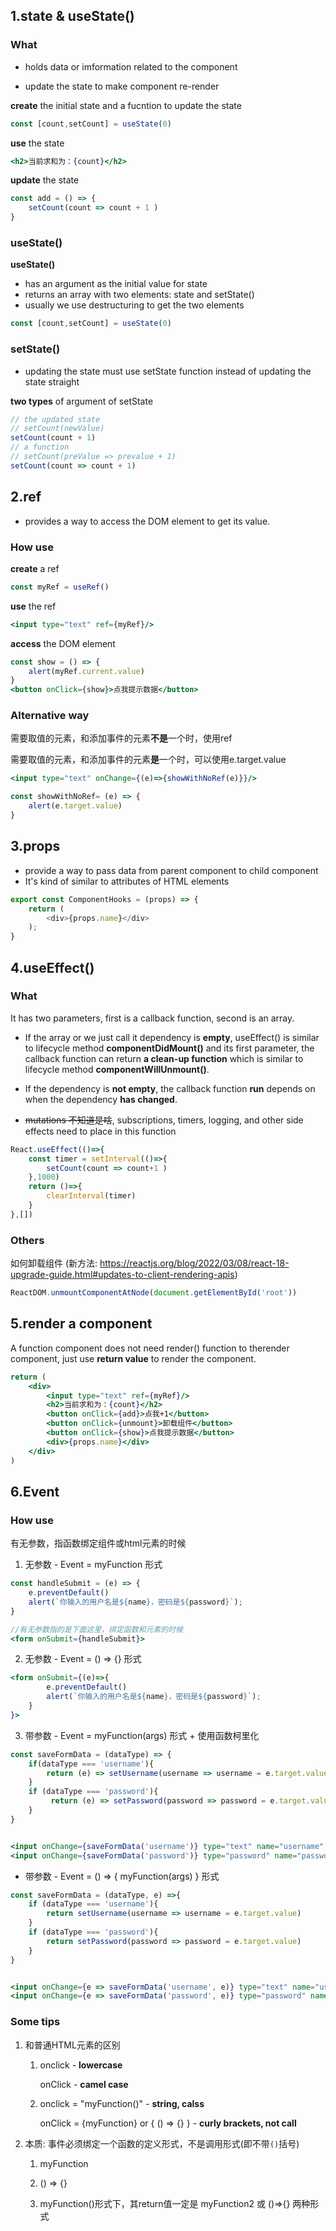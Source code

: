 ## 1.state & useState()

### What

- holds data or imformation related to the component

- update the state to make component re-render

**create** the initial state and a fucntion to update the state

```jsx
const [count,setCount] = useState(0)
```

**use** the state

```jsx
<h2>当前求和为：{count}</h2>
```

**update** the state

```jsx
const add = () => {
    setCount(count => count + 1 )
}
```

### useState()

**useState()**

- has an argument as the initial value for state
- returns an array with two elements: state and setState()
- usually we use destructuring to get the two elements

```jsx
const [count,setCount] = useState(0)
```

### setState()

- updating the state must use setState function instead of updating the state straight

**two types** of argument of setState

```jsx
// the updated state
// setCount(newValue)
setCount(count + 1)
// a function
// setCount(preValue => prevalue + 1)
setCount(count => count + 1)
```

## 2.ref

- provides a way to access the DOM element to get its value.

### How use



**create** a ref

```jsx
const myRef = useRef()
```

**use** the ref

```jsx
<input type="text" ref={myRef}/>
```

**access** the DOM element

```jsx
const show = () => {
    alert(myRef.current.value)
}
<button onClick={show}>点我提示数据</button>
```

### Alternative way

需要取值的元素，和添加事件的元素**不是**一个时，使用ref

需要取值的元素，和添加事件的元素**是**一个时，可以使用e.target.value

```jsx
<input type="text" onChange={(e)=>{showWithNoRef(e)}}/>

const showWithNoRef= (e) => {
    alert(e.target.value)
}
```

## 3.props

- provide a way to pass data from parent component to child component
- It's kind of similar to attributes of HTML elements

```jsx
export const ComponentHooks = (props) => {
    return (
        <div>{props.name}</div>
    );
}
```

## 4.useEffect()

### What

It has two parameters, first is a callback function, second is an array.

- If the array or we just call it dependency is **empty**, useEffect() is similar to lifecycle method **componentDidMount()** and its first parameter, the callback function can return **a clean-up function** which is similar to lifecycle method **componentWillUnmount()**.

- If the dependency is **not empty**, the callback function **run** depends on when the dependency **has changed**.

- ~~mutations 不知道是啥~~, subscriptions, timers, logging, and other side effects need to place in this function

```jsx
React.useEffect(()=>{
    const timer = setInterval(()=>{
        setCount(count => count+1 )
    },1000)
    return ()=>{
        clearInterval(timer)
    }
},[])
```

### Others

如何卸载组件 (新方法: https://reactjs.org/blog/2022/03/08/react-18-upgrade-guide.html#updates-to-client-rendering-apis)

```jsx
ReactDOM.unmountComponentAtNode(document.getElementById('root'))
```

## 5.render a component

A function component does not need render() function to therender component, just use **return value** to render the component.  

```jsx
return (
    <div>
        <input type="text" ref={myRef}/>
        <h2>当前求和为：{count}</h2>
        <button onClick={add}>点我+1</button>
        <button onClick={unmount}>卸载组件</button>
        <button onClick={show}>点我提示数据</button>
        <div>{props.name}</div>
    </div>
)
```

## 6.Event

### How use

有无参数，指函数绑定组件或html元素的时候

1. 无参数 - Event = myFunction 形式

```jsx
const handleSubmit = (e) => {
    e.preventDefault()
    alert(`你输入的用户名是${name}，密码是${password}`);
}

//有无参数指的是下面这里，绑定函数和元素的时候
<form onSubmit={handleSubmit}> 
```

2. 无参数 - Event = () => {} 形式

```jsx
<form onSubmit={(e)=>{
        e.preventDefault()
        alert(`你输入的用户名是${name}，密码是${password}`);
    }
}>
```

3. 带参数 - Event = myFunction(args) 形式 + 使用函数柯里化

```jsx
const saveFormData = (dataType) => {
    if(dataType === 'username'){
        return (e) => setUsername(username => username = e.target.value)
    }
    if (dataType === 'password'){
         return (e) => setPassword(password => password = e.target.value)
    }
}


<input onChange={saveFormData('username')} type="text" name="username" />
<input onChange={saveFormData('password')} type="password" name="password" />
```

- 带参数 - Event = () => { myFunction(args) } 形式

```jsx
const saveFormData = (dataType, e) =>{ 
    if (dataType === 'username'){
        return setUsername(username => username = e.target.value)
    }
    if (dataType === 'password'){
        return setPassword(password => password = e.target.value)
    }
}


<input onChange={e => saveFormData('username', e)} type="text" name="username" />
<input onChange={e => saveFormData('password', e)} type="password" name="password" />
```

### Some tips

1. 和普通HTML元素的区别
   
   1. onclick -  **lowercase**
      
      onClick -  **camel case**
   
   2. onclick = "myFunction()" - **string, calss**
      
      onClick = {myFunction} or { () => {} } -  **curly brackets, not call**

2. 本质: 事件必须绑定一个函数的定义形式，不是调用形式(即不带`()`括号)
   
   1. myFunction
   
   2. () => {}
   
   3. myFunction()形式下，其return值一定是 myFunction2 或 ()=>{} 两种形式
